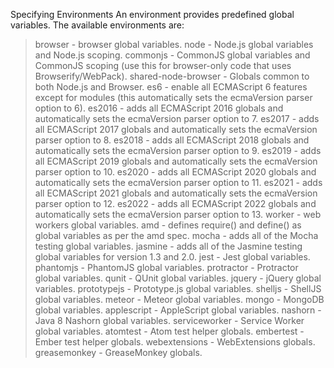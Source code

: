 Specifying Environments
An environment provides predefined global variables. The available environments are:

> browser - browser global variables.
> node - Node.js global variables and Node.js scoping.
> commonjs - CommonJS global variables and CommonJS scoping (use this for browser-only code that uses Browserify/WebPack).
> shared-node-browser - Globals common to both Node.js and Browser.
> es6 - enable all ECMAScript 6 features except for modules (this automatically sets the ecmaVersion parser option to 6).
> es2016 - adds all ECMAScript 2016 globals and automatically sets the ecmaVersion parser option to 7.
> es2017 - adds all ECMAScript 2017 globals and automatically sets the ecmaVersion parser option to 8.
> es2018 - adds all ECMAScript 2018 globals and automatically sets the ecmaVersion parser option to 9.
> es2019 - adds all ECMAScript 2019 globals and automatically sets the ecmaVersion parser option to 10.
> es2020 - adds all ECMAScript 2020 globals and automatically sets the ecmaVersion parser option to 11.
> es2021 - adds all ECMAScript 2021 globals and automatically sets the ecmaVersion parser option to 12.
> es2022 - adds all ECMAScript 2022 globals and automatically sets the ecmaVersion parser option to 13.
> worker - web workers global variables.
> amd - defines require() and define() as global variables as per the amd spec.
> mocha - adds all of the Mocha testing global variables.
> jasmine - adds all of the Jasmine testing global variables for version 1.3 and 2.0.
> jest - Jest global variables.
> phantomjs - PhantomJS global variables.
> protractor - Protractor global variables.
> qunit - QUnit global variables.
> jquery - jQuery global variables.
> prototypejs - Prototype.js global variables.
> shelljs - ShellJS global variables.
> meteor - Meteor global variables.
> mongo - MongoDB global variables.
> applescript - AppleScript global variables.
> nashorn - Java 8 Nashorn global variables.
> serviceworker - Service Worker global variables.
> atomtest - Atom test helper globals.
> embertest - Ember test helper globals.
> webextensions - WebExtensions globals.
> greasemonkey - GreaseMonkey globals.
